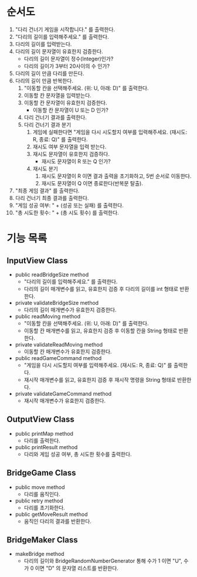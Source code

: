 # 순서도

1. "다리 건너기 게임을 시작합니다." 를 출력한다.
2. "다리의 길이를 입력해주세요." 를 출력한다.
3. 다리의 길이를 입력받는다.
4. 다리의 길이 문자열이 유효한지 검증한다.
    - 다리의 길이 문자열이 정수(Integer)인가?
    - 다리의 길이가 3부터 20사이의 수 인가?
5. 다리의 길이 만큼 다리를 만든다.
6. 다리의 길이 만큼 반복한다.
    1. "이동할 칸을 선택해주세요. (위: U, 아래: D)" 를 출력한다.
    2. 이동할 칸 문자열을 입력받는다.
    3. 이동할 칸 문자열이 유효한지 검증한다.
        - 이동할 칸 문자열이 U 또는 D 인가?
    4. 다리 건너기 결과를 출력한다.
    5. 다리 건너기 결과 분기
        1. 게임에 실패한다면 "게임을 다시 시도할지 여부를 입력해주세요. (재시도: R, 종료: Q)" 를 출력한다.
        2. 재시도 여부 문자열을 입력 받는다.
        3. 재시도 문자열이 유호한지 검증하다.
            - 재시도 문자열이 R 또는 Q 인가?
        4. 재시도 분기
            1. 재시도 문자열이 R 이면 결과 출력을 초기화하고, 5번 순서로 이동한다.
            2. 재시도 문자열이 Q 이면 종료한다(반복문 탈출).
7. "최종 게임 결과" 를 출력한다.
8. 다리 건너기 최종 결과를 출력한다.
9. "게임 성공 여부: " + (성공 또는 실패) 를 출력한다.
10. "총 시도한 횟수: " + (총 시도 횟수) 를 출력한다.

# 기능 목록

## InputView Class

- public readBridgeSize method
    - "다리의 길이를 입력해주세요." 를 출력한다.
    - 다리의 길이 매개변수를 읽고, 유효한지 검증 후 다리의 길이를 int 형태로 반환한다.
- private validateBridgeSize method
    - 다리의 길이 매개변수가 유효한지 검증한다.
- public readMoving method
    - "이동할 칸을 선택해주세요. (위: U, 아래: D)" 를 출력한다.
    - 이동할 칸 매개변수를 읽고, 유효한지 검증 후 이동할 칸을 String 형태로 반환한다.
- private validateReadMoving method
    - 이동할 칸 매개변수가 유효한지 검증한다.
- public readGameCommand method
    - "게임을 다시 시도할지 여부를 입력해주세요. (재시도: R, 종료: Q)" 를 출력한다.
    - 재시작 매개변수를 읽고, 유효한지 검증 후 재시작 명령을 String 형태로 반환한다.
- private validateGameCommand method
    - 재시작 매개변수가 유효한지 검증한다.

## OutputView Class

- public printMap method
    - 다리를 출력한다.
- public printResult method
    - 다리와 게임 성공 여부, 총 시도한 횟수를 출력한다.

## BridgeGame Class

- public move method
    - 다리를 움직인다.
- public retry method
    - 다리를 초기화한다.
- public getMoveResult method
    - 움직인 다리의 결과를 반환한다.

## BridgeMaker Class

- makeBridge method
    - 다리의 길이와 BridgeRandomNumberGenerator 통해 수가 1 이면 "U", 수가 0 이면 "D" 의 문자열 리스트를 반환한다.
